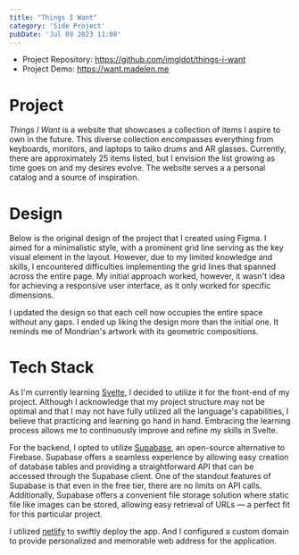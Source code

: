 ```yaml
---
title: "Things I Want"
category: 'Side Project'
pubDate: 'Jul 09 2023 11:08'
---
```


<!-- ![](Side%20Project%20-%20Things%20I%20Want/things-i-want.gif) -->
- Project Repository: https://github.com/imgldot/things-i-want
- Project Demo: https://want.madelen.me

# Project

_Things I Want_ is a website that showcases a collection of items I aspire to own in the future. This diverse collection encompasses everything from keyboards, monitors, and laptops to taiko drums and AR glasses. Currently, there are approximately 25 items listed, but I envision the list growing as time goes on and my desires evolve. The website serves a a personal catalog and a source of inspiration.

# Design

Below is the original design of the project that I created using Figma. I aimed for a minimalistic style, with a prominent grid line serving as the key visual element in the layout. However, due to my limited knowledge and skills, I encountered difficulties implementing the grid lines that spanned across the entire page. My initial approach worked, however, it wasn't idea for achieving a responsive user interface, as it only
worked for specific dimensions.

<!-- ![](Side%20Project%20-%20Things%20I%20Want/tiw-original-design.webp){"width":473} -->

I updated the design so that each cell now occupies the entire space without any gaps.
I ended up liking the design more than the initial one. It reminds me of Mondrian's artwork with its geometric compositions.

<!-- ![](Side%20Project%20-%20Things%20I%20Want/tiw-new-design.webp){"width":530} -->
# Tech Stack

As I'm currently learning [Svelte](https://svelte.dev/), I decided to utilize it for the front-end of my project. Although I acknowledge that my project structure may not be optimal and that I may not have fully utilized all the language's capabilities, I believe that practicing and learning go hand in hand. Embracing the learning process allows me to continuously improve and refine my skills in Svelte.

For the backend, I opted to utilize [Supabase](https://supabase.com/), an open-source alternative to Firebase. Supabase offers a seamless experience by allowing easy creation of database tables and providing a straightforward API that can be accessed through the Supabase client. One of the standout features of Supabase is that even in the free tier, there are no limits on API calls. Additionally, Supabase offers a convenient file storage solution where static file like images can be stored, allowing easy retrieval of URLs — a perfect fit for this particular project.

I utilized [netlify](https://www.netlify.com/) to swiftly deploy the app. And I configured a custom domain to provide personalized and memorable web address for the application.
